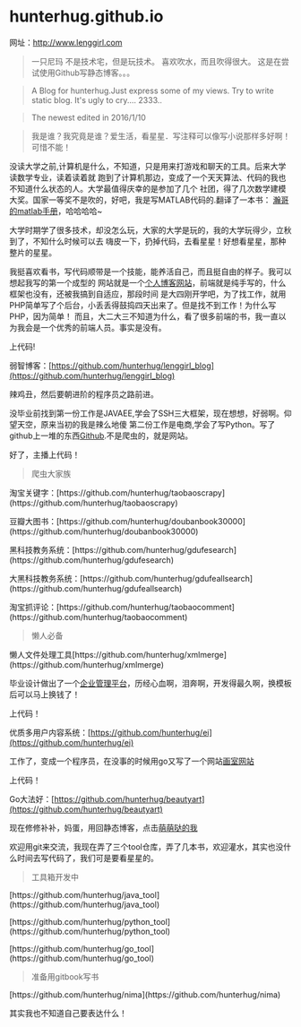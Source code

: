 # hunterhug.github.io
网址：http://www.lenggirl.com

>一只尼玛 不是技术宅，但是玩技术。
>喜欢吹水，而且吹得很大。
>这是在尝试使用Github写静态博客。。。

>A Blog for hunterhug.Just express some of my views.
>Try to write static blog.
>It's ugly to cry....
>2333..

>The newest edited in 2016/1/10

>我是谁？我究竟是谁？爱生活，看星星．写注释可以像写小说那样多好啊！可惜不能！

没读大学之前,计算机是什么，不知道，只是用来打游戏和聊天的工具。后来大学读数学专业，读着读着就
跑到了计算机那边，变成了一个天天算法、代码的我也不知道什么状态的人。大学最值得庆幸的是参加了几个
社团，得了几次数学建模大奖。国家一等奖不是吹的，好吧，我是写MATLAB代码的.翻译了一本书：
[瀚哥的matlab手册](http://www.lenggirl.com/matlab.pdf)，哈哈哈哈~

大学时期学了很多技术，却没怎么玩，大家的大学是玩的，我的大学玩得少，立秋到了，不知什么时候可以去
嗨皮一下，扔掉代码，去看星星！好想看星星，那种整片的星星。

我挺喜欢看书，写代码顺带是一个技能，能养活自己，而且挺自由的样子。我可以想起我写的第一个成型的
网站就是一个[个人博客网站](http://php.lenggirl.com/)，前端就是纯手写的，什么框架也没有，还被我搞到自适应，那段时间
是大四刚开学吧，为了找工作，就用PHP简单写了个后台，小丢丢得鼓捣四天出来了。但是找不到工作！为什么写PHP，因为简单！
而且，大二大三不知道为什么，看了很多前端的书，我一直以为我会是一个优秀的前端人员。事实是没有。

上代码!

弱智博客：[https://github.com/hunterhug/lenggirl_blog](https://github.com/hunterhug/lenggirl_blog)

辣鸡丑，然后要朝进阶的程序员之路前进。

没毕业前找到第一份工作是JAVAEE,学会了SSH三大框架，现在想想，好弱啊。仰望天空，原来当初的我是辣么地傻
第二份工作是电商,学会了写Python。写了github上一堆的东西[Github](https://www.github.com/hunterhug).不是爬虫的，就是网站。

好了，主播上代码！

> 爬虫大家族
<p>淘宝关键字：[https://github.com/hunterhug/taobaoscrapy](https://github.com/hunterhug/taobaoscrapy)
<p>豆瓣大图书：[https://github.com/hunterhug/doubanbook30000](https://github.com/hunterhug/doubanbook30000)
<p>黑科技教务系统：[https://github.com/hunterhug/gdufesearch](https://github.com/hunterhug/gdufesearch)
<p>大黑科技教务系统：[https://github.com/hunterhug/gdufeallsearch](https://github.com/hunterhug/gdufeallsearch)
<p>淘宝抓评论：[https://github.com/hunterhug/taobaocomment](https://github.com/hunterhug/taobaocomment)

>懒人必备
<p>懒人文件处理工具[https://github.com/hunterhug/xmlmerge](https://github.com/hunterhug/xmlmerge)

毕业设计做出了一个[企业管理平台](http://ei.lenggirl.com/)，历经心血啊，泪奔啊，开发得最久啊，换模板后可以马上换钱了！

上代码！

优质多用户内容系统：[https://github.com/hunterhug/ei](https://github.com/hunterhug/ei)

工作了，变成一个程序员，在没事的时候用go又写了一个网站[画室网站](http://beauty.lenggirl.com/)

上代码！

Go大法好：[https://github.com/hunterhug/beautyart](https://github.com/hunterhug/beautyart)

现在修修补补，妈蛋，用回静态博客，点击[萌萌哒的我](https://github.com/hunterhug/hunterhug.github.io)

欢迎用git来交流，我现在弄了三个tool仓库，弄了几本书，欢迎灌水，其实也没什么时间去写代码了，我们可是要看星星的。

>工具箱开发中
<p>[https://github.com/hunterhug/java_tool](https://github.com/hunterhug/java_tool)
<p>[https://github.com/hunterhug/python_tool](https://github.com/hunterhug/python_tool)
<p>[https://github.com/hunterhug/go_tool](https://github.com/hunterhug/go_tool)

>准备用gitbook写书
<p>[https://github.com/hunterhug/nima](https://github.com/hunterhug/nima)

其实我也不知道自己要表达什么！

<img alt="" src="https://raw.githubusercontent.com/hunterhug/hunterhug.github.io/master/img/mylove.jpg"/>


